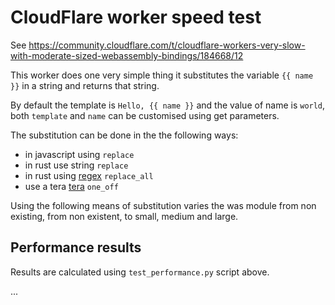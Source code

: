 # CloudFlare worker speed test

See https://community.cloudflare.com/t/cloudflare-workers-very-slow-with-moderate-sized-webassembly-bindings/184668/12

This worker does one very simple thing it substitutes the variable `{{ name }}` in a string and returns that string.

By default the template is `Hello, {{ name }}` and the value of name is `world`, both `template` and `name` can
be customised using get parameters.

The substitution can be done in the the following ways:
* in javascript using `replace`
* in rust use string `replace`
* in rust using [regex](https://crates.io/crates/regex) `replace_all`
* use a tera [tera](https://crates.io/crates/tera) `one_off`

Using the following means of substitution varies the was module from non existing, from non existent, to small, 
medium and large.

## Performance results

Results are calculated using `test_performance.py` script above.

...
